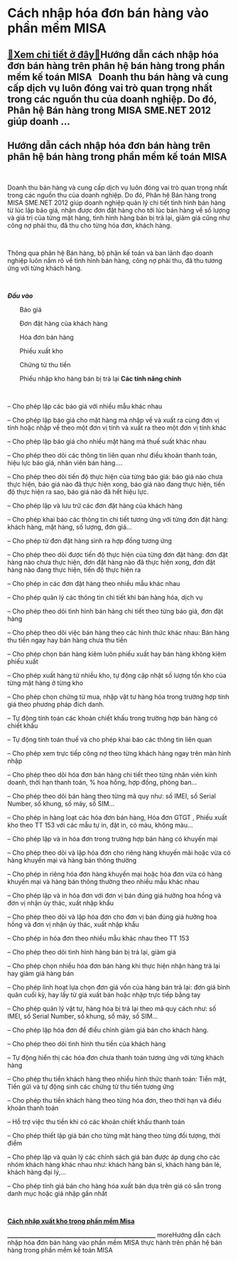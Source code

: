 Cách nhập hóa đơn bán hàng vào phần mềm MISA
============================================

[:gift:Xem chi tiết ở đây:gift:](https://hddtvn.com/cach-nhap-hoa-don-ban-hang-vao-phan-mem-misa/)Hướng dẫn cách nhập hóa đơn bán hàng trên phân hệ bán hàng trong phần mềm kế toán MISA   Doanh thu bán hàng và cung cấp dịch vụ luôn đóng vai trò quan trọng nhất trong các nguồn thu của doanh nghiệp. Do đó, Phân hệ Bán hàng trong MISA SME.NET 2012 giúp doanh …
--------------------------------------------------------------------------------------------------------------------------------------------------------------------------------------------------------------------------------------------------------------------



Hướng dẫn cách nhập hóa đơn bán hàng trên phân hệ bán hàng trong phần mềm kế toán MISA
----------------------------------------------------------------------------------------


   

Doanh thu bán hàng và cung cấp dịch vụ luôn đóng vai trò quan trọng nhất trong các nguồn thu của doanh nghiệp. Do đó, Phân hệ Bán hàng trong MISA SME.NET 2012 giúp doanh nghiệp quản lý chi tiết tình hình bán hàng từ lúc lập báo giá, nhận được đơn đặt hàng cho tới lúc bán hàng về số lượng và giá trị của từng mặt hàng, tình hình hàng bán bị trả lại, giảm giá cũng như công nợ phải thu, đã thu cho từng hóa đơn, khách hàng.


  

   

Thông qua phân hệ Bán hàng, bộ phận kế toán và ban lãnh đạo doanh nghiệp luôn nắm rõ về tình hình bán hàng, công nợ phải thu, đã thu tương ứng với từng khách hàng.  

   

***Đầu vào***  

       Báo giá

  

       Đơn đặt hàng của khách hàng  

       Hóa đơn bán hàng  

       Phiếu xuất kho  

       Chứng từ thu tiền  

       Phiếu nhập kho hàng bán bị trả lại
**Các tính năng chính**  

   

– Cho phép lập các báo giá với nhiều mẫu khác nhau  

– Cho phép lập báo giá cho mặt hàng mà nhập về và xuất ra cùng đơn vị tính hoặc nhập về theo một đơn vị tính và xuất ra theo một đơn vị tính khác  

– Cho phép lập báo giá cho nhiều mặt hàng mà thuế suất khác nhau  

– Cho phép theo dõi các thông tin liên quan như điều khoản thanh toán, hiệu lực báo giá, nhân viên bán hàng….  

– Cho phép theo dõi tiến độ thực hiện của từng báo giá: báo giá nào chưa thực hiện, báo giá nào đã thực hiện xong, báo giá nào đang thực hiện, tiến độ thực hiện ra sao, báo giá nào đã hết hiệu lực.  

– Cho phép lập và lưu trữ các đơn đặt hàng của khách hàng  

– Cho phép khai báo các thông tin chi tiết tương ứng với từng đơn đặt hàng: khách hàng, mặt hàng, số lượng, đơn giá…  

– Cho phép từ đơn đặt hàng sinh ra hợp đồng tương ứng  

– Cho phép theo dõi được tiến độ thực hiện của từng đơn đặt hàng: đơn đặt hàng nào chưa thực hiện, đơn đặt hàng nào đã thực hiện xong, đơn đặt hàng nào đang thực hiện, tiến độ thực hiện ra  

– Cho phép in các đơn đặt hàng theo nhiều mẫu khác nhau  

– Cho phép quản lý các thông tin chi tiết khi bán hàng hóa, dịch vụ  

– Cho phép theo dõi tình hình bán hàng chi tiết theo từng báo giá, đơn đặt hàng  

– Cho phép theo dõi việc bán hàng theo các hình thức khác nhau: Bán hàng thu tiền ngay hay bán hàng chưa thu tiền  

– Cho phép chọn bán hàng kiêm luôn phiếu xuất hay bán hàng không kiêm phiếu xuất  

– Cho phép xuất hàng từ nhiều kho, tự động cập nhật số lượng tồn kho của từng mặt hàng ở từng kho  

– Cho phép chọn chứng từ mua, nhập vật tư hàng hóa trong trường hợp tính giá theo phương pháp đích danh.  

– Tự động tính toán các khoản chiết khấu trong trường hợp bán hàng có chiết khấu  

– Tự động tính toán thuế và cho phép khai báo các thông tin liên quan  

– Cho phép xem trực tiếp công nợ theo từng khách hàng ngay trên màn hình nhập  

– Cho phép theo dõi hóa đơn bán hàng chi tiết theo từng nhân viên kinh doanh, thời hạn thanh toán, % hoa hồng, hợp đồng, phòng ban…  

– Cho phép theo dõi bán hàng theo từng mã quy như: số IMEI, số Serial Number, số khung, số máy, số SIM…  

– Cho phép in hàng loạt các hóa đơn bán hàng, Hóa đơn GTGT , Phiếu xuất kho theo TT 153 với các mẫu tự in, đặt in, có màu, không màu…  

– Cho phép lập và in hóa đơn trong trường hợp bán hàng có khuyến mại  

– Cho phép theo dõi và lập hóa đơn cho riêng hàng khuyến mãi hoặc vừa có hàng khuyến mại và hàng bán thông thường  

– Cho phép in riêng hóa đơn hàng khuyến mại hoặc hóa đơn vừa có hàng khuyến mại và hàng bán thông thường theo nhiều mẫu khác nhau  

– Cho phép lập và in hóa đơn với đơn vị bán đúng giá hưởng hoa hồng và đơn vị nhận ủy thác, xuất nhập khẩu  

– Cho phép theo dõi và lập hóa đơn cho đơn vị bán đúng giá hưởng hoa hồng và đơn vị nhận ủy thác, xuất nhập khẩu  

– Cho phép in hóa đơn theo nhiều mẫu khác nhau theo TT 153  

– Cho phép theo dõi tình hình hàng bán bị trả lại, giảm giá  

– Cho phép chọn nhiều hóa đơn bán hàng khi thực hiện nhận hàng trả lại hay giảm giá hàng bán  

– Cho phép linh hoạt lựa chọn đơn giá vốn của hàng bán trả lại: đơn giá bình quân cuối kỳ, hay lấy từ giá xuất bán hoặc nhập trực tiếp bằng tay  

– Cho phép quản lý vật tư, hàng hóa bị trả lại theo mã quy cách như: số IMEI, số Serial Number, số khung, số máy, số SIM…  

– Cho phép lập hóa đơn để điều chỉnh giảm giá bán cho khách hàng.  

– Cho phép theo dõi tình hình thu tiền của khách hàng  

– Tự động hiển thị các hóa đơn chưa thanh toán tương ứng với từng khách hàng  

– Cho phép thu tiền khách hàng theo nhiều hình thức thanh toán: Tiền mặt, Tiền gửi và tự động sinh các chứng từ thu tiền tương ứng  

– Cho phép thu tiền khách hàng theo từng hóa đơn, theo thời hạn và điều khoản thanh toán  

– Hỗ trợ việc thu tiền khi có các khoản chiết khấu thanh toán  

– Cho phép thiết lập giá bán cho từng mặt hàng theo từng đối tượng, thời điểm  

– Cho phép lập và quản lý các chính sách giá bán được áp dụng cho các nhóm khách hàng khác nhau như: khách hàng bán sỉ, khách hàng bán lẻ, khách hàng đại lý,…  

– Cho phép tính giá bán cho hàng hóa xuất bán dựa trên giá có sẵn trong danh mục hoặc giá nhập gần nhất  

 


[**Cách nhập xuất kho trong phần mềm Misa**](# "cách nhập xuất kho trong phần mềm misa")

**\_\_\_\_\_\_\_\_\_\_\_\_\_\_\_\_\_\_\_\_\_\_\_\_\_\_\_\_\_\_\_\_\_\_\_\_\_\_\_\_\_\_\_\_\_\_\_\_\_\_**
moreHướng dẫn cách nhập hóa đơn bán hàng vào phần mềm MISA thực hành trên phân hệ bán hàng trong phần mềm kế toán MISA

